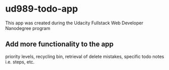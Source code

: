 # ud989-todo-app
This app was created during the Udacity Fullstack Web Developer Nanodegree program

## Add more functionality to the app
priority levels, recycling bin, retrieval of delete mistakes, specific todo notes i.e. steps, etc.
